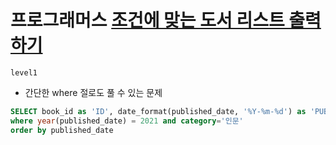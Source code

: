 # 프로그래머스 [조건에 맞는 도서 리스트 출력하기](https://school.programmers.co.kr/learn/courses/30/lessons/144853)
`level1` 
- 간단한 where 절로도 풀 수 있는 문제
```sql
SELECT book_id as 'ID', date_format(published_date, '%Y-%m-%d') as 'PUBLISHED_DATE' from book
where year(published_date) = 2021 and category='인문'
order by published_date 
```
